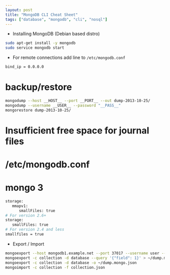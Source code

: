 ```yaml
---
layout: post
title: "MongoDB CLI Cheat Sheet"
tags: ["database", "mongodb", "cli", "nosql"]
---
```


- Installing MongoDB (Debian based distro)

```bash
sudo apt-get install -y mongodb
sudo service mongodb start
```

- For remote connections add  line to `/etc/mongodb.conf`

```bash
bind_ip = 0.0.0.0
```

# backup/restore
```bash
mongodump --host __HOST__ --port __PORT__ --out dump-2013-10-25/
mongodump --username __USER__ --password "__PASS__"
mongorestore dump-2013-10-25/
```

# Insufficient free space for journal files
# /etc/mongodb.conf
# mongo 3
```bash
storage:
   mmapv1:
      smallFiles: true
# For version 2.6+
storage:
   smallFiles: true
# For version 2.4 and less
smallfiles = true
```

* Export / Import

```bash
mongoexport --host mongodb1.example.net --port 37017 --username user --password pass --collection contacts --out mdb.json
mongoexport -c collection -d database --query '{"field": 1}' > ~/dump.mongo.json		// export to JSON
mongoexport -c collection -d database -o ~/dump.mongo.json								// export to JSON
mongoimport -c collection -f collection.json
```